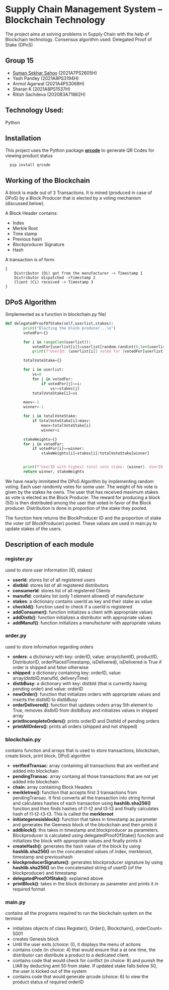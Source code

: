 # Supply Chain Management System – Blockchain Technology

The project aims at solving problems in Supply Chain with the help of Blockchain technology. Consensus algorithm used: Delegated Proof of Stake (DPoS)

## Group 15

- [Suman Sekhar Sahoo](https://www.github.com/sumansekharsahoo) (2021A7PS2605H)
- Yash Pandey (2021A8PS3194H)
- Anmol Agarwal (2021A4PS3068H)
- Sharan K (2021A8PS1537H)
- Ritish Sachdeva (2020B3A71862H)

## Technology Used:

Python

## Installation

This project uses the Python package **[qrcode](https://pypi.org/project/qrcode/)** to generate QR Codes for viewing product status

```
  pip install qrcode
```

## Working of the Blockchain

A block is made out of 3 Transactions. It is mined (produced in case of DPoS) by a Block Producer that is elected by a voting mechanism (discussed below).

A Block Header contains:

- Index
- Merkle Root
- Time stamp
- Previous hash
- Blockproducer Signature
- Hash

A transaction is of form:

```
{
    Distributor (Di) got from the manufacturer -> Timestamp 1
    Distributor dispatched ->Timestamp 2
    Client (Ci) received -> Timestamp 3
}
```

## DPoS Algorithm

(Implemented as a function in blockchain.py file)

```python
def delegatedProofOfStake(self,userlist,stakes):
        print("Electing the block producer...\n")
        votedFor={}

        for i in range(len(userlist)):
            votedFor[userlist[i]]=userlist[random.randint(0,len(userlist)-1)]
            print(f"UserID: {userlist[i]} voted for {votedFor[userlist[i]]}")

        totalVoteStake={}

        for i in userlist:
            vs=0
            for j in votedFor:
                if votedFor[j]==i:
                    vs+=stakes[j]
            totalVoteStake[i]=vs

        maxv=-1
        winner=-1

        for i in totalVoteStake:
            if totalVoteStake[i]>maxv:
                maxv=totalVoteStake[i]
                winner=i

        stakeWeights={}
        for i in votedFor:
            if votedFor[i]==winner:
                stakeWeights[i]=stakes[i]/totalVoteStake[winner]


        print(f"UserID with highest total vote stake: {winner}. UserID: {winner} is chosen as the blockproducer\n")
        return winner, stakeWeights
```

We have nearly immitated the DPoS Algorithm by implementing random voting. Each user randomly votes for some user. The weight of his vote is given by the stakes he owns. The user that has received maximum stakes as vote is elected as the Block Producer. The reward for producing a block (50) is then distributed among the user that voted in favor of the Block producer. Distribution is done in proportion of the stake they pooled.

The function here returns the BlockProducer ID and the proportion of stake the voter (of BlockProducer) pooled. These values are used in main.py to update stakes of the users.

## Description of each module

### register.py

used to store user information (ID, stakes)

- **userId**: stores list of all registered users
- **distbId**: stores list of all registered distributors
- **consumerId**: stores list of all registered Clients
- **manufId**: contains list (only 1 element allowed) of manufacturer
- **stakes**: a dictionary contains userId as key and their stake as value
- **checkId()**: function used to check if a userId is registered
- **addConsumer()**: function initializes a client with appropriate values
- **addDistb()**: function initializes a distributor with appropriate values
- **addManuf()**: function initializes a manufacturer with appropriate values

### order.py

used to store information regarding orders

- **orders**: a dictionary with key: orderID, value: array(clientID, productID, DistributorID, orderPlacedTimestamp, isDelivered), isDelivered is True if order is shipped and false otherwise
- **shipped**: a dictionary containing key: orderID, value: array(distbID,manufId, deliveryTime)
- **distbBusy**: a dictionary with key: distbId (that is currently having pending order) and value: orderID
- **newOrder()**: function that initializes orders with appropriate values and inserts the distbID to distbBusy
- **orderDelivered()**: function that updates orders array 5th element to True, removes distbID from distbBusy and initializes values in shipped array
- **printIncompleteOrders()**: prints orderID and DistbId of pending orders
- **printAllOrders()**: prints all orders (shipped and not shipped)

### blockchain.py

contains function and arrays that is used to store transactions, blockchain, create block, print block, DPoS algorithm

- **verifiedTransac**: array containing all transactions that are verified and added into blockchain
- **pendingTransac**: array containg all those transactions that are not yet added into blockchain
- **chain**: array containing Block Headers
- **merkletree()**: function that accepts first 3 transactions from pendingTransac. It first converts all the transaction into string format and calculates hashes of each transaction using **hashlib.sha256()** function and then finds hashes of t1-t2 and t3-t3 and finally calculates hash of t1-t2-t3-t3. This is called the **merkleroot**
- **initiategenesisblock()**: function that takes in timestamp as parameter and generates the Geenesis block of the blockchain and then prints it
- **addblock()**: this takes in timestamp and blockproducer as parameters. Blockproducer is calculated using delegatedProofOfStake() function and initializes the block with appropriate values and finally prints it
- **createHash()**: generates the hash value of the block by using **hashlib.sha256()** on the concatenated values of index, merkleroot, timestamp and previoushash
- **blockproducerSignature()**: generates blockproducer signature by using **hashlib.sha256()** on the concatenated string of userID (of the blockproducer) and timestamp
- **delegatedProofOfStake()**: explained above
- **printBlock()**: takes in the block dictionary as parameter and prints it in required format

### main.py

contains all the programs required to run the blockchain system on the terminal

- initializes objects of class Register(), Order(), Blockchain(), orderCount= 5001
- creates Genesis block
- Until the user exits (choice: 0), it displays the menu of actions
- contains code (in choice: 4) that would ensure that a at one time, the distributor can distribute a product to a dedicated client.
- contains code that would check for conflict (in choice: 8) and punish the LIAR by deducting amt 50 from stake. If updated stake falls below 50, the user is kicked out of the system
- contains code that would generate qrcode (choice: 6) to view the product status of required orderID

